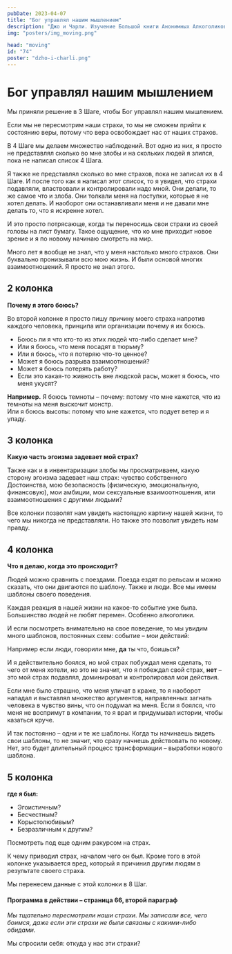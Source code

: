 ```yaml
---
pubDate: 2023-04-07
title: "Бог управлял нашим мышлением"
description: "Джо и Чарли. Изучение Большой книги Анонимных Алкоголиков.  (073)"
img: "posters/img_moving.png"

head: "moving"
id: "74"
poster: "dzho-i-charli.png"
---
```


# Бог управлял нашим мышлением

Мы приняли решение в 3 Шаге, чтобы Бог управлял нашим мышлением.

Если мы не пересмотрим наши страхи, то мы не сможем прийти к состоянию веры, потому что вера освобождает нас от наших страхов.

В 4 Шаге мы делаем множество наблюдений. Вот одно из них, я просто не представлял сколько во мне злобы и на скольких людей я злился, пока не написал список 4 Шага.

Я также не представлял сколько во мне страхов, пока не записал их в 4 Шаге. И после того как я написал этот список, то я увидел, что страхи подавляли, властвовали и контролировали надо мной. Они делали, то же самое что и злоба. Они толкали меня на поступки, которые я не хотел делать. И наоборот они останавливали меня и не давали мне делать то, что я искренне хотел.

И это просто потрясающе, когда ты переносишь свои страхи из своей головы на лист бумагу. Такое ощущение, что ко мне приходит новое зрение и я по новому начинаю смотреть на мир.

Много лет я вообще не знал, что у меня настолько много страхов. Они буквально пронизывали всю мою жизнь. И были основой многих взаимоотношений. Я просто не знал этого.

## 2 колонка

**Почему я этого боюсь?**

Во второй колонке я просто пишу причину моего страха напротив каждого человека, принципа или организации почему я их боюсь.

- Боюсь ли я что кто-то из этих людей что-либо сделает мне?
- Или я боюсь, что меня посадят в тюрьму?
- Или я боюсь, что я потеряю что-то ценное?
- Может я боюсь разрыва взаимоотношений?
- Может я боюсь потерять работу?
- Если это какая-то живность вне людской расы, может я боюсь, что меня укусят?

**Например.** Я боюсь темноты – почему: потому что мне кажется, что из темноты на меня выскочит монстр. <br>
Или я боюсь высоты: потому что мне кажется, что подует ветер и я упаду.

## 3 колонка

**Какую часть эгоизма задевает мой страх?**

Также как и в инвентаризации злобы мы просматриваем, какую сторону эгоизма задевает наш страх: чувство собственного Достоинства, мою безопасность (физическую, эмоциональную, финансовую), мои амбиции, мои сексуальные взаимоотношения, или взаимоотношения с другими людьми?

Все колонки позволят нам увидеть настоящую картину нашей жизни, то чего мы никогда не представляли. Но также это позволит увидеть нам правду.

## 4 колонка

**Что я делаю, когда это происходит?**

Людей можно сравнить с поездами. Поезда ездят по рельсам и можно сказать, что они двигаются по шаблону. Также и люди. Все мы имеем шаблоны своего поведения.

Каждая реакция в нашей жизни на какое-то событие уже была. Большинство людей не любят перемен. Особенно алкоголики.

И если посмотреть внимательно на свое поведение, то мы увидим много шаблонов, постоянных схем: событие – мои действий:

Например если люди, говорили мне, **да** ты что, боишься?

И я действительно боялся, но мой страх побуждал меня сделать, то чего от меня хотели, но это не значит, что я побеждал свой страх, **нет** – это мой страх подавлял, доминировал и контролировал мои действия.

Если мне было страшно, что меня уличат в краже, то я наоборот нападал и выставлял множество аргументов, направленных загнать человека в чувство вины, что он подумал на меня. Если я боялся, что меня не воспримут в компании, то я врал и придумывал истории, чтобы казаться круче.

И так постоянно – одни и те же шаблоны. Когда ты начинаешь видеть свои шаблоны, то не значит, что сразу начнешь действовать по новому. Нет, это будет длительный процесс трансформации – выработки нового шаблона.

## 5 колонка

**где я был:**

- Эгоистичным?
- Бесчестным?
- Корыстолюбивым?
- Безразличным к другим?

Посмотреть под еще одним ракурсом на страх.

К чему приводил страх, началом чего он был. Кроме того в этой колонке указывается вред, который я причинил другим людям в результате своего страха.

Мы перенесем данные с этой колонки в 8 Шаг.

#### Программа в действии – страница 66, второй параграф

_Мы тщательно пересмотрели наши страхи. Мы записали все, чего боимся, даже если эти страхи не были связаны с какими-либо обидами._

Мы спросили себя: откуда у нас эти страхи?
